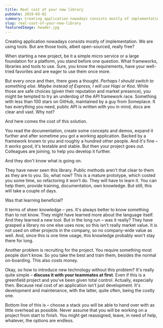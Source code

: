 ```yaml
---
title: Real cost of your new library
pubdate: 2019-03-02
summary: Creating application nowadays consists mostly of implementation. We are using tools. But are those tools, albeit open-sourced, really free?
slug: real-cost-of-your-new-library 
featuredImage: header.jpg
---
```

Creating application nowadays consists mostly of implementation. We are using tools. But are those tools, albeit open-sourced, really free?

When starting a new project, be it a simple micro service or a large foundation for a platform, you stand before one question. What frameworks, libraries and tools to use. Sure, you know the requirements, have your well-tried favorites and are eager to use them once more.

But every once and then, there goes a thought. *Perhaps I should switch to something else. Maybe instead of Express, I will use Hapi or Koa*. While those are safe choices (given their reputation and market presence), you might be tempted to try an underdog of the API framework race. Something with less than 100 stars on GitHub, maintained by a guy from Someplace. It has everything you need, public API is written with you in mind, docs are clear and vast. Why not?

And here comes the cost of this solution.

You read the documentation, create some concepts and demos, expand it further and after sometime you got a working application. Backed by a framework known to you and roughly a hundred other people. And it's fine – it works good, it's testable and stable. But then your project goes out. Colleagues are joining, to help you develop it further.

And they don't know what is going on.

They have never seen this library. Public methods aren't that clear to them as they are to you. So, what now? This is a mature prototype, which costed you some time, so refactoring it won't do. They will have to learn it. You can help them, provide training, documentation, own knowledge. But still, this will take a couple of days.

Was that learning beneficial?

It terms of sheer knowledge – yes. It's always better to know something than to not know. They might have learned more about the language itself. And they learned a new tool. But in the long run – was it really? They have grasped a library no one else uses now, so this isn't really market value. It is not used on other projects in the company, so no company-wide value as well. And, since this is one time usage, this knowledge probably won't stay there for long.

Another problem is recruiting for the project. You require something most people don't know. So you take the best and train them, besides the normal on-boarding. This also costs money.

Okay, so how to introduce new technology without this problem? It's really quite simple – **discuss it with your teammates at first**. Even if this is a greenfield project and you've been given total control. Actually, especially then. Because real cost of an application isn't just development. It's development and maintenance, with the latter, quite often, being the costly one.

Bottom line of this is – choose a stack you will be able to hand over with as little overhead as possible. Never assume that you will be working on a project from start to finish. You might get reassigned, leave, in need of help, whatever, the options are endless.
